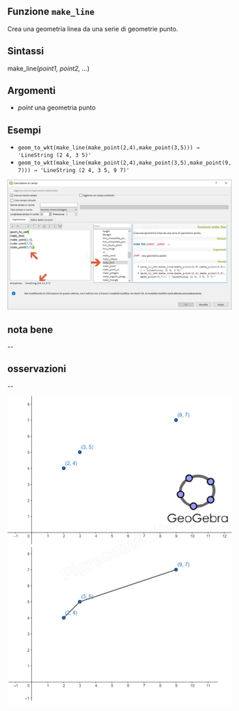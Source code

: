 ## Funzione `make_line`

Crea una geometria linea da una serie di geometrie punto.

## Sintassi

make_line(_point1, point2, …_)

## Argomenti

* _point_ una geometria punto

## Esempi

* `geom_to_wkt(make_line(make_point(2,4),make_point(3,5))) → 'LineString (2 4, 3 5)'`
* `geom_to_wkt(make_line(make_point(2,4),make_point(3,5),make_point(9,7))) → 'LineString (2 4, 3 5, 9 7)'`

![](/img/geometria/make_line/make_line1.png)

## nota bene

--

## osservazioni

--

![](/img/geometria/make_line/make_line2.png)